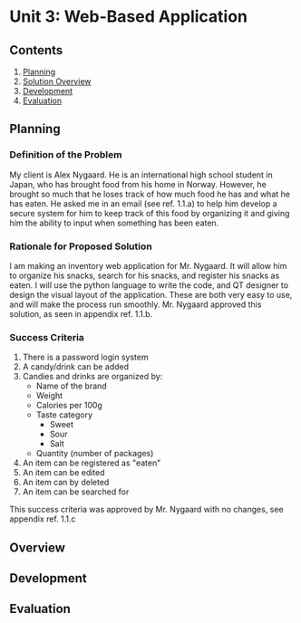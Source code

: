 # Unit 3: Web-Based Application

Contents
----
  1. [Planning](#planning)
  2. [Solution Overview](#overview)
  3. [Development](#development)
  4. [Evaluation](#evaluation)
  
  
Planning
---

### Definition of the Problem
My client is Alex Nygaard. He is an international high school student in Japan, who has brought food from his home in Norway. However, he brought so much that he loses track of how much food he has and what he has eaten. He asked me in an email (see ref. 1.1.a) to help him develop a secure system for him to keep track of this food by organizing it and giving him the ability to input when something has been eaten.

### Rationale for Proposed Solution
I am making an inventory web application for Mr. Nygaard. It will allow him to organize his snacks, search for his snacks, and register his snacks as eaten. I will use the python language to write the code, and QT designer to design the visual layout of the application. These are both very easy to use, and will make the process run smoothly. Mr. Nygaard approved this solution, as seen in appendix ref. 1.1.b.

### Success Criteria
1. There is a password login system
2. A candy/drink can be added
3. Candies and drinks are organized by:
    * Name of the brand
    * Weight
    * Calories per 100g
    * Taste category
      * Sweet
      * Sour
      * Salt
    * Quantity (number of packages)
4. An item can be registered as "eaten"
5. An item can be edited
6. An item can by deleted
7. An item can be searched for

This success criteria was approved by Mr. Nygaard with no changes, see appendix ref. 1.1.c

Overview
---

Development
---

Evaluation
--


